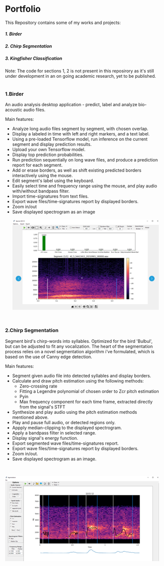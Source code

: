 # Portfolio
This Repository contains some of my works and projects:
##### 1. Birder
##### 2. Chirp Segmentation
##### 3. Kingfisher Classification

Note: The code for sections 1, 2 is not present in this reposirory as it's still under
development in an on going academic research, yet to be published.
<br/><br/>

### 1.Birder
An audio analysis desktop application - predict, label and analyze bio-acoustic audio files.

Main features:
* Analyze long audio files segment by segment, with chosen overlap.
* Display a labeled in time with left and right markers, and a text label.
* Using a pre-loaded Tensorflow model, run inference on the current segment and display prediction results.
* Upload your own Tensorflow model.
* Display top prediction probabilities.
* Run prediction sequentially on long wave files, and produce a prediction report for each segment.
* Add or erase borders, as well as shift existing predicted borders interactively using the mouse.
* Edit segment's label using the keyboard.
* Easily select time and frequency range using the mouse, and play audio with/without bandpass filter.
* Import time-signatures from text files.
* Export wave files/time-signatures report by displayed borders.
* Zoom in/out
* Save displayed spectrogram as an image
<br/><br/>
![](images/SpeciesV2.PNG)

<br/>

### 2.Chirp Segmentation
Segment bird's chirp-words into syllables.
Optimized for the bird 'Bulbul', but can be adjusted to fit any vocalization.
The heart of the segmentation process relies on a novel segmentation algorithm i've formulated,
which is based on the use of Canny edge detection.

Main features:
* Segment given audio file into detected syllables and display borders.
* Calculate and draw pitch estimation using the following methods:
	* Zero-crossing rate
	* Fitting a Legendre polynomial of chosen order to Zcr pitch estimation
	* Pyin
	* Max frequency component for each time frame, extracted directly from the signal's STFT
* Synthesize and play audio using the pitch estimation methods mentioned above.
* Play and pause full audio, or detected regions only.
* Appply median-clipping to the displayed spectrogram.
* Apply a bandpass filter in selected range.
* Display signal's energy function.
* Export segmented wave files/time-signatures report.
* Export wave files/time-signatures report by displayed borders.
* Zoom in/out.
* Save displayed spectrogram as an image.

<br/><br/>
![](images/Segment2.PNG)


 
 


